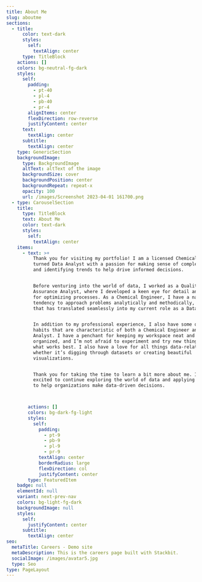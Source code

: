 ```yaml
---
title: About Me
slug: aboutme
sections:
  - title:
      color: text-dark
      styles:
        self:
          textAlign: center
      type: TitleBlock
    actions: []
    colors: bg-neutral-fg-dark
    styles:
      self:
        padding:
          - pt-40
          - pl-4
          - pb-40
          - pr-4
        alignItems: center
        flexDirection: row-reverse
        justifyContent: center
      text:
        textAlign: center
      subtitle:
        textAlign: center
    type: GenericSection
    backgroundImage:
      type: BackgroundImage
      altText: altText of the image
      backgroundSize: cover
      backgroundPosition: center
      backgroundRepeat: repeat-x
      opacity: 100
      url: /images/Screenshot 2023-04-01 161700.png
  - type: CarouselSection
    title:
      type: TitleBlock
      text: About Me
      color: text-dark
      styles:
        self:
          textAlign: center
    items:
      - text: >+
          Thank you for visiting my portfolio! I am a licensed Chemical Engineer
          turned Data Analyst with a passion for making sense of complex data
          and identifying trends to help drive informed decisions.


          Before venturing into the world of data, I worked as a Quality
          Assurance Analyst, where I developed a keen eye for detail and a love
          for optimizing processes. As a Chemical Engineer, I have a natural
          tendency to approach problems analytically and methodically, a habit
          that has translated seamlessly into my current role as a Data Analyst.


          In addition to my professional experience, I also have some quirky
          habits that are characteristic of both a Chemical Engineer and a Data
          Analyst. I have a penchant for keeping my workspace neat and
          organized, and I’m not afraid to experiment and try new things to see
          what works best. I also have a love for all things data-related,
          whether it’s digging through datasets or creating beautiful
          visualizations.


          Thank you for taking the time to learn a bit more about me. I am
          excited to continue exploring the world of data and applying my skills
          to help organizations make data-driven decisions.



        actions: []
        colors: bg-dark-fg-light
        styles:
          self:
            padding:
              - pt-9
              - pb-9
              - pl-9
              - pr-9
            textAlign: center
            borderRadius: large
            flexDirection: col
            justifyContent: center
        type: FeaturedItem
    badge: null
    elementId: null
    variant: next-prev-nav
    colors: bg-light-fg-dark
    backgroundImage: null
    styles:
      self:
        justifyContent: center
      subtitle:
        textAlign: center
seo:
  metaTitle: Careers - Demo site
  metaDescription: This is the careers page built with Stackbit.
  socialImage: /images/avatar5.jpg
  type: Seo
type: PageLayout
---
```

